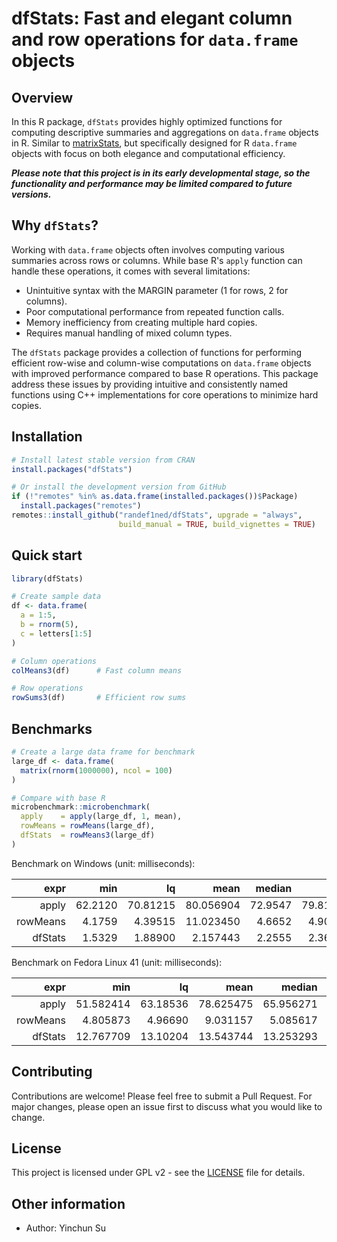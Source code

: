 # dfStats: Fast and elegant column and row operations for `data.frame` objects

## Overview

In this R package, `dfStats` provides highly optimized functions for computing
descriptive summaries and aggregations on `data.frame` objects in R. Similar to
[matrixStats](https://github.com/HenrikBengtsson/matrixStats), but specifically
designed for R `data.frame` objects with focus on both elegance and
computational efficiency.

***Please note that this project is in its early developmental stage, so the
functionality and performance may be limited compared to future versions.***

## Why `dfStats`?

Working with `data.frame` objects often involves computing various summaries
across rows or columns. While base R's `apply` function can handle these
operations, it comes with several limitations:

-   Unintuitive syntax with the MARGIN parameter (1 for rows, 2 for columns).
-   Poor computational performance from repeated function calls.
-   Memory inefficiency from creating multiple hard copies.
-   Requires manual handling of mixed column types.

The `dfStats` package provides a collection of functions for performing
efficient row-wise and column-wise computations on `data.frame` objects with
improved performance compared to base R operations. This package address these
issues by providing intuitive and consistently named functions using C++
implementations for core operations to minimize hard copies.

## Installation

``` r
# Install latest stable version from CRAN
install.packages("dfStats")

# Or install the development version from GitHub
if (!"remotes" %in% as.data.frame(installed.packages())$Package)
  install.packages("remotes")
remotes::install_github("randef1ned/dfStats", upgrade = "always",
                        build_manual = TRUE, build_vignettes = TRUE)
```

## Quick start

``` r
library(dfStats)

# Create sample data
df <- data.frame(
  a = 1:5,
  b = rnorm(5),
  c = letters[1:5]
)

# Column operations
colMeans3(df)      # Fast column means

# Row operations
rowSums3(df)       # Efficient row sums
```

## Benchmarks

``` r
# Create a large data frame for benchmark
large_df <- data.frame(
  matrix(rnorm(1000000), ncol = 100)
)

# Compare with base R
microbenchmark::microbenchmark(
  apply    = apply(large_df, 1, mean),
  rowMeans = rowMeans(large_df),
  dfStats  = rowMeans3(large_df)
)
```

Benchmark on Windows (unit: milliseconds):

|     expr |     min |       lq |      mean |  median |       uq |      max | neval |
|---------:|--------:|---------:|----------:|--------:|---------:|---------:|------:|
|    apply | 62.2120 | 70.81215 | 80.056904 | 72.9547 | 79.81565 | 199.0736 |   100 |
| rowMeans |  4.1759 |  4.39515 | 11.023450 |  4.6652 |  4.90150 | 140.4091 |   100 |
|  dfStats |  1.5329 |  1.88900 |  2.157443 |  2.2555 |  2.36300 |   2.7162 |   100 |

Benchmark on Fedora Linux 41 (unit: milliseconds):

|     expr |       min |       lq |      mean |    median |        uq |      max | neval |
|---------:|----------:|---------:|----------:|----------:|----------:|---------:|------:|
|    apply | 51.582414 | 63.18536 | 78.625475 | 65.956271 | 71.267663 | 258.0433 |   100 |
| rowMeans |  4.805873 |  4.96690 |  9.031157 |  5.085617 |  6.756312 | 194.5995 |   100 |
|  dfStats | 12.767709 | 13.10204 | 13.543744 | 13.253293 | 13.481091 |  26.6272 |   100 |

## Contributing

Contributions are welcome! Please feel free to submit a Pull Request. For major
changes, please open an issue first to discuss what you would like to change.

## License

This project is licensed under GPL v2 - see the [LICENSE](LICENSE) file for
details.

## Other information

-   Author: Yinchun Su
